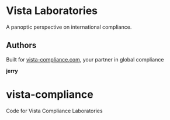 # Vista Laboratories
A panoptic perspective on international compliance.

## Authors

Built for [vista-compliance.com](vista-compliance.com), your partner in global compliance

**jerry**

# vista-compliance
Code for Vista Compliance Laboratories
